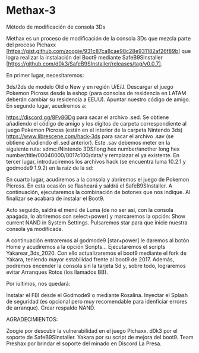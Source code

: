 # Methax-3
Método de modificación de consola 3Ds


Methax es un proceso de modificación de la consola 3Ds que mezcla parte del proceso Pichaxx [https://gist.github.com/zoogie/931c87ca8cae98c28e931182af26f89b] que logra realizar la instalación del Boot9 mediante SafeB9SInstaller [https://github.com/d0k3/SafeB9SInstaller/releases/tag/v0.0.7].

En primer lugar, necesitaremos:

3ds/2ds de modelo Old o New y en región U/E/J.
Descargar el juego Pokemon Picross desde la eshop (para consolas de residencia en LATAM deberán cambiar su residencia a EEUU).
Apuntar nuestro código de amigo.
En segundo lugar, acudiremos a:

https://discord.gg/8Fv8GDg para sacar el archivo .sed. Se obtiene añadiendo el código de amigo y los dígitos de carpeta correspondiente al juego Pokemon Picross (están en el interior de la carpeta Nintendo 3ds)
https://www.librescene.com/hack-3ds para sacar el archivo .sav (se obtiene añadiendo el .sed anterior). Este .sav debemos meter en la siguiente ruta: sdmc:/Nintendo 3DS/long hex number/another long hex number/title/00040000/0017c100/data/ y remplazar el ya existente.
En tercer lugar, introduciremos los archivos hack (se encuentra luma 10.2.1 y godmode9 1.9.2) en la raíz de la sd: 

En cuarto lugar, acudiremos a la consola y abriremos el juego de Pokemon Picross. En esta ocasión se flasheará y saldrá el SafeB9SInstaller. A continuación, ejecutaremos la combinación de botones que nos indique. Al finalizar se acabará de instalar el Boot9.

Acto seguido, saldrá el menú de Luma (de no ser así, con la consola apagada, lo abriremos con select+power) y marcaremos la opción: Show current NAND in System Settings. Pulsaremos star para que inicie nuestra consola ya modificada.

A continuación entraremos al godmode9 [star+power] le daremos al botón Home y acudiremos a la opción Scripts...
Ejecutaremos el scripts Yakarear_3ds_2020. Con ello actualizaremos el boot9 mediante el fork de Yakara, teniendo mayor estabilidad frente al boot9 de 2017. 
Además, podremos encender la consola sin la tarjeta Sd y, sobre todo, lograremos evitar Arranques Rotos (los llamados BB).

Por íultimos, nos quedará:

Instalar el FBI desde el Godmode9 o mediante Rosalina.
Inyectar el Splash de seguridad (es opcional pero muy recomendable para idenficiar errores de arranque).
Crear respaldo NAND.

AGRADECIMIENTOS:

Zoogie por descubir la vulnerabilidad en el juego Pichaxx.
d0k3 por el soporte de SafeB9SInstaller.
Yakara por su script de mejora del boot9. 
Team Preshax por brindar el soporte del minado en Discord La Presa.
